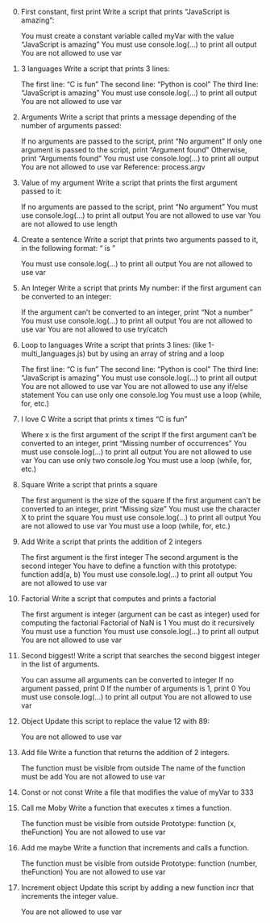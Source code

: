 0. First constant, first print
	Write a script that prints “JavaScript is amazing”:

	You must create a constant variable called myVar with the value “JavaScript is amazing”
	You must use console.log(...) to print all output
	You are not allowed to use var

1. 3 languages
	Write a script that prints 3 lines:

	The first line: “C is fun”
	The second line: “Python is cool”
	The third line: “JavaScript is amazing”
	You must use console.log(...) to print all output
	You are not allowed to use var

2. Arguments
	Write a script that prints a message depending of the number of arguments passed:

	If no arguments are passed to the script, print “No argument”
	If only one argument is passed to the script, print “Argument found”
	Otherwise, print “Arguments found”
	You must use console.log(...) to print all output
	You are not allowed to use var
	Reference: process.argv

3. Value of my argument
	Write a script that prints the first argument passed to it:

	If no arguments are passed to the script, print “No argument”
	You must use console.log(...) to print all output
	You are not allowed to use var
	You are not allowed to use length

4. Create a sentence
	Write a script that prints two arguments passed to it, in the following format: “ is ”

	You must use console.log(...) to print all output
	You are not allowed to use var

5. An Integer
	Write a script that prints My number: <first argument converted in integer> if the first argument can be converted to an integer:

	If the argument can’t be converted to an integer, print “Not a number”
	You must use console.log(...) to print all output
	You are not allowed to use var
	You are not allowed to use try/catch

6. Loop to languages
	Write a script that prints 3 lines: (like 1-multi_languages.js) but by using an array of string and a loop

	The first line: “C is fun”
	The second line: “Python is cool”
	The third line: “JavaScript is amazing”
	You must use console.log(...) to print all output
	You are not allowed to use var
	You are not allowed to use any if/else statement
	You can use only one console.log
	You must use a loop (while, for, etc.)

7. I love C
	Write a script that prints x times “C is fun”

	Where x is the first argument of the script
	If the first argument can’t be converted to an integer, print “Missing number of occurrences”
	You must use console.log(...) to print all output
	You are not allowed to use var
	You can use only two console.log
	You must use a loop (while, for, etc.)

8. Square
	Write a script that prints a square

	The first argument is the size of the square
	If the first argument can’t be converted to an integer, print “Missing size”
	You must use the character X to print the square
	You must use console.log(...) to print all output
	You are not allowed to use var
	You must use a loop (while, for, etc.)

9. Add
	Write a script that prints the addition of 2 integers

	The first argument is the first integer
	The second argument is the second integer
	You have to define a function with this prototype: function add(a, b)
	You must use console.log(...) to print all output
	You are not allowed to use var

10. Factorial
	Write a script that computes and prints a factorial

	The first argument is integer (argument can be cast as integer) used for computing the factorial
	Factorial of NaN is 1
	You must do it recursively
	You must use a function
	You must use console.log(...) to print all output
	You are not allowed to use var

11. Second biggest!
	Write a script that searches the second biggest integer in the list of arguments.

	You can assume all arguments can be converted to integer
	If no argument passed, print 0
	If the number of arguments is 1, print 0
	You must use console.log(...) to print all output
	You are not allowed to use var

12. Object
	Update this script to replace the value 12 with 89:

	You are not allowed to use var

13. Add file
	Write a function that returns the addition of 2 integers.

	The function must be visible from outside
	The name of the function must be add
	You are not allowed to use var

14. Const or not const
	Write a file that modifies the value of myVar to 333

15. Call me Moby
	Write a function that executes x times a function.

	The function must be visible from outside
	Prototype: function (x, theFunction)
	You are not allowed to use var

16. Add me maybe
	Write a function that increments and calls a function.

	The function must be visible from outside
	Prototype: function (number, theFunction)
	You are not allowed to use var

17. Increment object
	Update this script by adding a new function incr that increments the integer value.

	You are not allowed to use var
